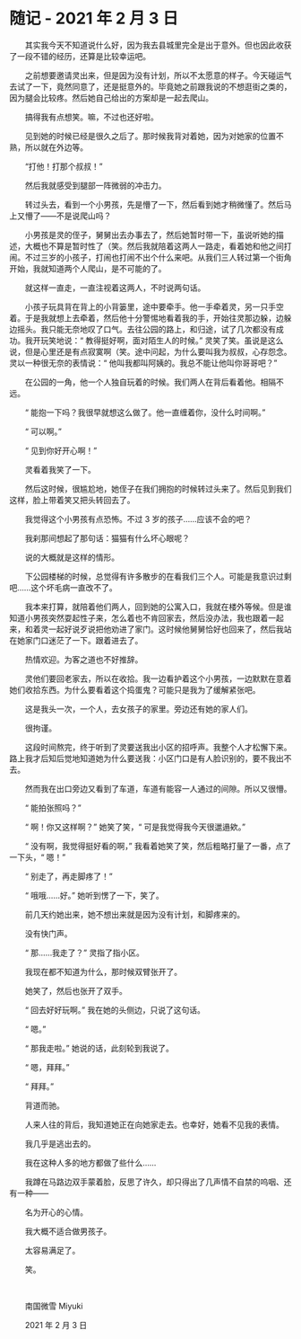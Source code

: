 # 随记 - 2021 年 2 月 3 日

　　其实我今天不知道说什么好，因为我去县城里完全是出于意外。但也因此收获了一段不错的经历，还算是比较幸运吧。

　　之前想要邀请灵出来，但是因为没有计划，所以不太愿意的样子。今天碰运气去试了一下，竟然同意了，还是挺意外的。毕竟她之前跟我说的不想逛街之类的，因为腿会比较疼。然后她自己给出的方案却是一起去爬山。

　　搞得我有点想笑。嘛，不过也还好啦。

　　见到她的时候已经是很久之后了。那时候我背对着她，因为对她家的位置不熟，所以就在外边等。

　　“打他！打那个叔叔！”

　　然后我就感受到腿部一阵微弱的冲击力。

　　转过头去，看到一个小男孩，先是懵了一下，然后看到她才稍微懂了。然后马上又懵了——不是说爬山吗？

　　小男孩是灵的侄子，舅舅出去办事去了，然后她暂时带一下，虽说听她的描述，大概也不算是暂时性了（笑。然后我就陪着这两人一路走，看着她和他之间打闹。不过三岁的小孩子，打闹也打闹不出个什么来吧。从我们三人转过第一个街角开始，我就知道两个人爬山，是不可能的了。

　　就这样一直走，一直注视着这两人，不时说两句话。

　　小孩子玩具背在背上的小背篓里，途中要牵手。他一手牵着灵，另一只手空着。于是我就想上去牵着，然后他十分警惕地看着我的手，开始往灵那边躲，边躲边摇头。我只能无奈地叹了口气。去往公园的路上，和归途，试了几次都没有成功。我开玩笑地说：“ 教得挺好啊，面对陌生人的时候。” 灵笑了笑。虽说是这么说，但是心里还是有点寂寞啊（笑。途中问起，为什么要叫我为叔叔，心存怨念。灵以一种很无奈的表情说：“ 他叫我都叫阿姨的。我总不能让他叫你哥哥吧？”

　　在公园的一角，他一个人独自玩着的时候。我们两人在背后看着他。相隔不远。

　　“ 能抱一下吗？我很早就想这么做了。他一直缠着你，没什么时间啊。”

　　“ 可以啊。”

　　“ 见到你好开心啊！”

　　灵看着我笑了一下。

　　然后这时候，很尴尬地，她侄子在我们拥抱的时候转过头来了。然后见到我们这样，脸上带着笑又把头转回去了。

　　我觉得这个小男孩有点恐怖。不过 3 岁的孩子……应该不会的吧？

　　我刹那间想起了那句话：猫猫有什么坏心眼呢？

　　说的大概就是这样的情形。

　　下公园楼梯的时候，总觉得有许多散步的在看我们三个人。可能是我意识过剩吧……这个坏毛病一直改不了。

　　我本来打算，就陪着他们两人，回到她的公寓入口，我就在楼外等候。但是谁知道小男孩突然耍起性子来，怎么着也不肯回家去，然后没办法，我也跟着一起来，和着灵一起好说歹说把他劝进了家门。这时候他舅舅恰好也回来了，然后我站在她家门口迷茫了一下。跟着进去了。

　　热情欢迎。为客之道也不好推辞。

　　灵他们要回老家去，所以在收拾。我一边看护着这个小男孩，一边默默在意着她们收拾东西。为什么要看着这个捣蛋鬼？可能只是我为了缓解紧张吧。

　　这是我头一次，一个人，去女孩子的家里。旁边还有她的家人们。

　　很拘谨。

　　这段时间熬完，终于听到了灵要送我出小区的招呼声。我整个人才松懈下来。路上我才后知后觉地知道她为什么要送我：小区门口是有人脸识别的，要不我出不去。

　　然而我在出口旁边又看到了车道，车道有能容一人通过的间隙。所以又很懵。

　　“ 能拍张照吗？”

　　“ 啊！你又这样啊？” 她笑了笑，“ 可是我觉得我今天很邋遢欸。”

　　“ 没有啊，我觉得挺好看的啊，” 我看着她笑了笑，然后粗略打量了一番，点了一下头，“ 嗯！”

　　“ 别走了，再走脚疼了！”

　　“ 哦哦……好。” 她听到愣了一下，笑了。

　　前几天约她出来，她不想出来就是因为没有计划，和脚疼来的。

　　没有快门声。

　　“ 那……我走了？” 灵指了指小区。

　　我现在都不知道为什么，那时候双臂张开了。

　　她笑了，然后也张开了双手。

　　“ 回去好好玩啊。” 我在她的头侧边，只说了这句话。

　　“ 嗯。”

　　“ 那我走啦。” 她说的话，此刻轮到我说了。

　　“ 嗯，拜拜。”

　　“ 拜拜。”

　　背道而驰。

　　人来人往的背后，我知道她正在向她家走去。也幸好，她看不见我的表情。

　　我几乎是逃出去的。

　　我在这种人多的地方都做了些什么……

　　我蹲在马路边双手蒙着脸，反思了许久，却只得出了几声情不自禁的呜咽、还有一种——

　　名为开心的心情。

　　我大概不适合做男孩子。

　　太容易满足了。

　　笑。

<br>

　　南国微雪 Miyuki

　　2021 年 2 月 3 日